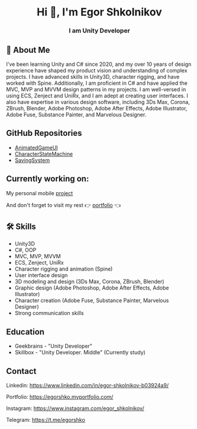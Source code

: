 <h1 align="center">Hi 👋, I'm Egor Shkolnikov</h1>
<h3 align="center">I am Unity Developer</h3>




## 🚀 About Me
I've been learning Unity and C# since 2020, and my over 10 years of design experience have shaped my product vision and understanding of complex projects. I have advanced skills in Unity3D, character rigging, and have worked with Spine. Additionally, I am proficient in C# and have applied the MVC, MVP and MVVM design patterns in my projects. I am well-versed in using ECS, Zenject and UniRx, and I am adept at creating user interfaces. I also have expertise in various design software, including 3Ds Max, Corona, ZBrush, Blender, Adobe Photoshop, Adobe After Effects, Adobe Illustrator, Adobe Fuse, Substance Painter, and Marvelous Designer.


## GitHub Repositories

 - [AnimatedGameUI](https://github.com/egorshko/AnimatedGameUI)
 - [CharacterStateMachine](https://github.com/egorshko/CharacterStateMachine)
 - [SavingSystem](https://github.com/egorshko/SavingSystem)
  


## Currently working on:

My personal mobile [project](https://egorshko.myportfolio.com/bobby-baxman)

And don't forget to visit my rest 👉 [portfolio](https://egorshko.myportfolio.com/) 👈

## 🛠 Skills
* Unity3D
* C#, OOP
* MVC, MVP, MVVM
* ECS, Zenject, UniRx
* Character rigging and animation (Spine)
* User interface design
* 3D modeling and design (3Ds Max, Corona, ZBrush, Blender)
* Graphic design (Adobe Photoshop, Adobe After Effects, Adobe Illustrator)
* Character creation (Adobe Fuse, Substance Painter, Marvelous Designer)
* Strong communication skills


## Education
* Geekbrains - "Unity Developer"
* Skillbox - "Unity Developer. Middle" (Currently study)


## Contact

Linkedin: https://www.linkedin.com/in/egor-shkolnikov-b03924a9/

Portfolio: https://egorshko.myportfolio.com/

Instagram: https://www.instagram.com/egor_shkolnikov/

Telegram: https://t.me/egorshko

